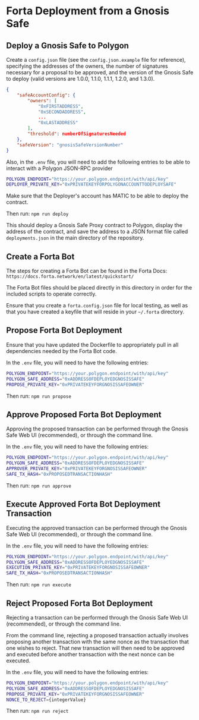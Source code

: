 # Forta Deployment from a Gnosis Safe


## Deploy a Gnosis Safe to Polygon

Create a `config.json` file (see the `config.json.example` file for reference), specifying the addresses of the owners, the number of signatures necessary for a proposal to be approved, and the
version of the Gnosis Safe to deploy (valid versions are 1.0.0, 1.1.0, 1.1.1, 1.2.0, and 1.3.0).
```json
{
    "safeAccountConfig": {
        "owners": [
            "0xFIRSTADDRESS",
            "0xSECONDADDRESS",
            ...
            "0xLASTADDRESS"
        ],
        "threshold": numberOfSignaturesNeeded
    },
    "safeVersion": "gnosisSafeVersionNumber"
}
```

Also, in the `.env` file, you will need to add the following entries to be able to interact with a Polygon JSON-RPC provider
```bash
POLYGON_ENDPOINT="https://your.polygon.endpoint/with/api/key"
DEPLOYER_PRIVATE_KEY="0xPRIVATEKEYFORPOLYGONACCOUNTTODEPLOYSAFE"
```

Make sure that the Deployer's account has MATIC to be able to deploy the contract.

Then run:
`npm run deploy`

This should deploy a Gnosis Safe Proxy contract to Polygon, display the address of the contract, and save the address to a JSON
format file called `deployments.json` in the main directory of the repository.


## Create a Forta Bot

The steps for creating a Forta Bot can be found in the Forta Docs: `https://docs.forta.network/en/latest/quickstart/`

The Forta Bot files should be placed directly in this directory in order for the included scripts to operate correctly.

Ensure that you create a `forta.config.json` file for local testing, as well as that you have created a keyfile that will reside
in your `~/.forta` directory.


## Propose Forta Bot Deployment

Ensure that you have updated the Dockerfile to appropriately pull in all dependencies needed by the Forta Bot code.

In the `.env` file, you will need to have the following entries:
```bash
POLYGON_ENDPOINT="https://your.polygon.endpoint/with/api/key"
POLYGON_SAFE_ADDRESS="0xADDRESSOFDEPLOYEDGNOSISSAFE"
PROPOSE_PRIVATE_KEY="0xPRIVATEKEYFORGNOSISSAFEOWNER"
```

Then run:
`npm run propose`


## Approve Proposed Forta Bot Deployment 

Approving the proposed transaction can be performed through the Gnosis Safe Web UI (recommended), or through the command line.

In the `.env` file, you will need to have the following entries:
```bash
POLYGON_ENDPOINT="https://your.polygon.endpoint/with/api/key"
POLYGON_SAFE_ADDRESS="0xADDRESSOFDEPLOYEDGNOSISSAFE"
APPROVER_PRIVATE_KEY="0xPRIVATEKEYFORGNOSISSAFEOWNER"
SAFE_TX_HASH="0xPROPOSEDTRANSACTIONHASH"
```

Then run:
`npm run approve`


## Execute Approved Forta Bot Deployment Transaction

Executing the approved transaction can be performed through the Gnosis Safe Web UI (recommended), or through the command line.

In the `.env` file, you will need to have the following entries:
```bash
POLYGON_ENDPOINT="https://your.polygon.endpoint/with/api/key"
POLYGON_SAFE_ADDRESS="0xADDRESSOFDEPLOYEDGNOSISSAFE"
EXECUTION_PRIVATE_KEY="0xPRIVATEKEYFORGNOSISSAFEOWNER"
SAFE_TX_HASH="0xPROPOSEDTRANSACTIONHASH"
```

Then run:
`npm run execute`


## Reject Proposed Forta Bot Deployment

Rejecting a transaction can be performed through the Gnosis Safe Web UI (recommended), or through the command line.

From the command line, rejecting a proposed transaction actually involves proposing another transaction with the same nonce as the transaction that one wishes to reject.
That new transaction will then need to be approved and executed before another transaction with the next nonce can be executed.

In the `.env` file, you will need to have the following entries:
```bash
POLYGON_ENDPOINT="https://your.polygon.endpoint/with/api/key"
POLYGON_SAFE_ADDRESS="0xADDRESSOFDEPLOYEDGNOSISSAFE"
PROPOSE_PRIVATE_KEY="0xPRIVATEKEYFORGNOSISSAFEOWNER"
NONCE_TO_REJECT={integerValue}
```

Then run:
`npm run reject`

